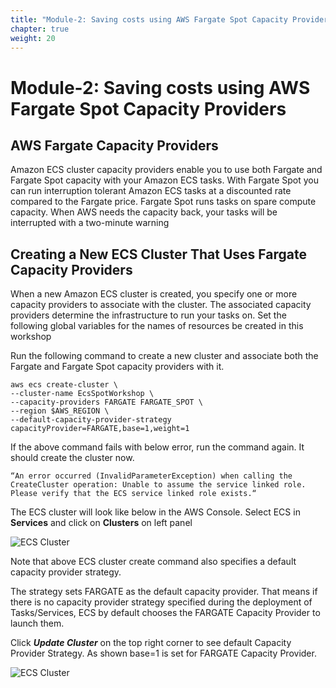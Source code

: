 ```yaml
---
title: "Module-2: Saving costs using AWS Fargate Spot Capacity Providers"
chapter: true
weight: 20
---
```


# Module-2: Saving costs using AWS Fargate Spot Capacity Providers

AWS Fargate Capacity Providers
---

Amazon ECS cluster capacity providers enable you to use both Fargate and Fargate Spot capacity with your Amazon ECS tasks. With Fargate Spot you can run interruption tolerant Amazon ECS tasks at a discounted rate compared to the Fargate price. Fargate Spot runs tasks on spare compute capacity. When AWS needs the capacity back, your tasks will be interrupted with a two-minute warning

Creating a New ECS Cluster That Uses Fargate Capacity Providers
---

When a new Amazon ECS cluster is created, you specify one or more capacity providers to associate with the cluster. The associated capacity providers determine the infrastructure to run your tasks on. Set the following global variables for the names of resources be created in this workshop

Run the following command to create a new cluster and associate both the Fargate and Fargate Spot capacity providers with it.

```
aws ecs create-cluster \
--cluster-name EcsSpotWorkshop \
--capacity-providers FARGATE FARGATE_SPOT \
--region $AWS_REGION \
--default-capacity-provider-strategy capacityProvider=FARGATE,base=1,weight=1
```
If the above command fails with below error, run the command again. It should create the cluster now.

```
“An error occurred (InvalidParameterException) when calling the CreateCluster operation: Unable to assume the service linked role. Please verify that the ECS service linked role exists.“
```

The ECS cluster will look like below in the AWS Console. Select ECS in **Services** and click on **Clusters** on left panel

![ECS Cluster](/images/ecs-spot-capacity-providers/c1.png)

Note that above ECS cluster create command also specifies a default capacity provider strategy.

The strategy sets FARGATE as the default capacity provider. That means if there is no capacity provider strategy specified during the deployment of Tasks/Services, ECS by default chooses the FARGATE Capacity Provider to launch them.

Click  _***Update Cluster***_ on the top right corner to see default Capacity Provider Strategy. As shown base=1 is set for FARGATE Capacity Provider.

![ECS Cluster](/images/ecs-spot-capacity-providers/c2.png)